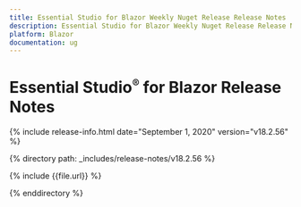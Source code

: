 ```yaml
---
title: Essential Studio for Blazor Weekly Nuget Release Release Notes  
description: Essential Studio for Blazor Weekly Nuget Release Release Notes  
platform: Blazor
documentation: ug
---
```


# Essential Studio<sup style="font-size:70%">&reg;</sup> for Blazor  Release Notes  

{% include release-info.html date="September 1, 2020"  version="v18.2.56" %} 

{% directory path: _includes/release-notes/v18.2.56 %}

{% include {{file.url}} %}

{% enddirectory %}
